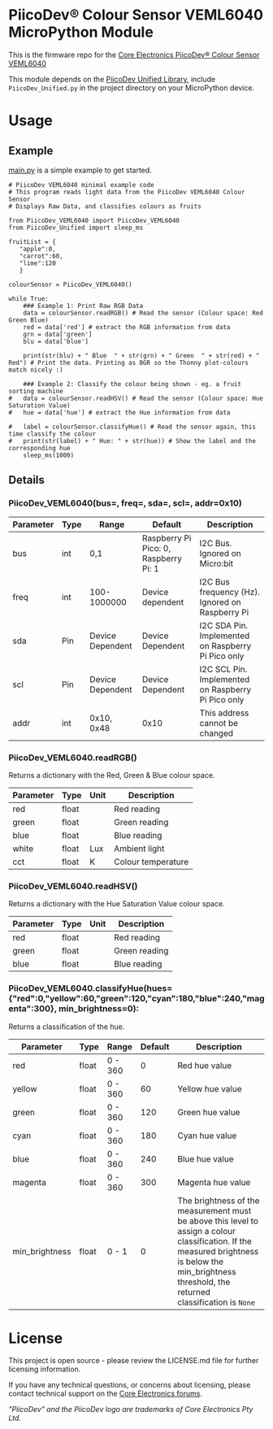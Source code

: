 # PiicoDev® Colour Sensor VEML6040 MicroPython Module

This is the firmware repo for the [Core Electronics PiicoDev® Colour Sensor VEML6040](https://core-electronics.com.au/catalog/product/view/sku/CE07823)

This module depends on the [PiicoDev Unified Library](https://github.com/CoreElectronics/CE-PiicoDev-Unified), include `PiicoDev_Unified.py` in the project directory on your MicroPython device.

<!-- TODO update tutorial link with the device tinyurl eg. piico.dev/p1
See the [Quickstart Guide](https://piico.dev/pX)
 -->

# Usage
## Example
[main.py](https://github.com/CoreElectronics/CE-PiicoDev-VEML6040-MicroPython-Module/blob/main/main.py) is a simple example to get started.
```
# PiicoDev VEML6040 minimal example code
# This program reads light data from the PiicoDev VEML6040 Colour Sensor
# Displays Raw Data, and classifies colours as fruits

from PiicoDev_VEML6040 import PiicoDev_VEML6040
from PiicoDev_Unified import sleep_ms

fruitList = {
   "apple":0,
   "carrot":60,
   "lime":120
   }

colourSensor = PiicoDev_VEML6040()

while True:
    ### Example 1: Print Raw RGB Data
    data = colourSensor.readRGB() # Read the sensor (Colour space: Red Green Blue)
    red = data['red'] # extract the RGB information from data
    grn = data['green']
    blu = data['blue']

    print(str(blu) + " Blue  " + str(grn) + " Green  " + str(red) + " Red") # Print the data. Printing as BGR so the Thonny plot-colours match nicely :)

    ### Example 2: Classify the colour being shown - eg. a fruit sorting machine
#   data = colourSensor.readHSV() # Read the sensor (Colour space: Hue Saturation Value)
#   hue = data['hue'] # extract the Hue information from data

#   label = colourSensor.classifyHue() # Read the sensor again, this time classify the colour
#   print(str(label) + " Hue: " + str(hue)) # Show the label and the corresponding hue
    sleep_ms(1000)
```
## Details
### PiicoDev_VEML6040(bus=, freq=, sda=, scl=, addr=0x10)
Parameter | Type | Range | Default | Description
--- | --- | --- | --- | ---
bus | int | 0,1 | Raspberry Pi Pico: 0, Raspberry Pi: 1 | I2C Bus.  Ignored on Micro:bit
freq | int | 100-1000000 | Device dependent | I2C Bus frequency (Hz).  Ignored on Raspberry Pi
sda | Pin | Device Dependent | Device Dependent | I2C SDA Pin. Implemented on Raspberry Pi Pico only
scl | Pin | Device Dependent | Device Dependent | I2C SCL Pin. Implemented on Raspberry Pi Pico only
addr | int | 0x10, 0x48 | 0x10 | This address cannot be changed

### PiicoDev_VEML6040.readRGB()
Returns a dictionary with the Red, Green & Blue colour space.

Parameter | Type | Unit | Description
--- | --- | --- | ---
red | float |  | Red reading
green | float | | Green reading
blue | float | | Blue reading
white | float | Lux | Ambient light
cct | float | K | Colour temperature

### PiicoDev_VEML6040.readHSV()
Returns a dictionary with the Hue Saturation Value colour space.

Parameter | Type | Unit | Description
--- | --- | --- | ---
red | float |  | Red reading
green | float | | Green reading
blue | float | | Blue reading

### PiicoDev_VEML6040.classifyHue(hues={"red":0,"yellow":60,"green":120,"cyan":180,"blue":240,"magenta":300}, min_brightness=0):
Returns a classification of the hue.

Parameter | Type | Range | Default | Description
--- | --- | --- | --- | ---
red | float | 0 - 360 | 0 | Red hue value
yellow | float | 0 - 360 | 60| Yellow hue value
green | float | 0 - 360 | 120 | Green hue value
cyan | float | 0 - 360 | 180| Cyan hue value
blue | float | 0 - 360 | 240| Blue hue value
magenta | float | 0 - 360 | 300 | Magenta hue value
min_brightness | float | 0 - 1 | 0 | The brightness of the measurement must be above this level to assign a colour classification.  If the measured brightness is below the min_brightness threshold, the returned classification is `None`

# License
This project is open source - please review the LICENSE.md file for further licensing information.

If you have any technical questions, or concerns about licensing, please contact technical support on the [Core Electronics forums](https://forum.core-electronics.com.au/).

*\"PiicoDev\" and the PiicoDev logo are trademarks of Core Electronics Pty Ltd.*
